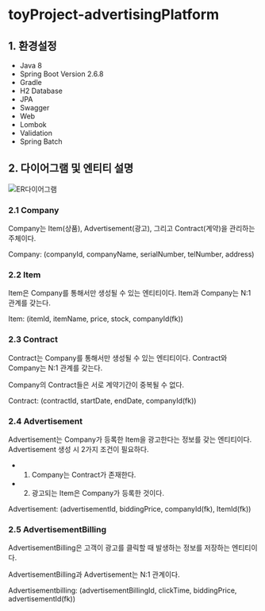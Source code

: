 # toyProject-advertisingPlatform

## 1. 환경설정
+ Java 8
+ Spring Boot Version 2.6.8
+ Gradle
+ H2 Database
+ JPA
+ Swagger
+ Web
+ Lombok
+ Validation
+ Spring Batch


## 2. 다이어그램 및 엔티티 설명

![ER다이어그램](https://user-images.githubusercontent.com/62477958/174471125-101f7a93-6b06-409d-af4e-be1e4906e662.png)

### 2.1 Company

Company는 Item(상품), Advertisement(광고), 그리고 Contract(계약)을 관리하는 주체이다.

Company: (companyId, companyName, serialNumber, telNumber, address)


### 2.2 Item

Item은 Company를 통해서만 생성될 수 있는 엔티티이다. Item과 Company는 N:1 관계를 갖는다.

Item: (itemId, itemName, price, stock, companyId(fk))

### 2.3 Contract

Contract는 Company를 통해서만 생성될 수 있는 엔티티이다. Contract와 Company는 N:1 관계를 갖는다.

Company의 Contract들은 서로 계약기간이 중복될 수 없다.

Contract: (contractId, startDate, endDate, companyId(fk))

### 2.4 Advertisement

Advertisement는 Company가 등록한 Item을 광고한다는 정보를 갖는 엔티티이다. Advertisement 생성 시 2가지 조건이 필요하다.

+ 1. Company는 Contract가 존재한다.
+ 2. 광고되는 Item은 Company가 등록한 것이다.

Advertisement: (advertisementId, biddingPrice, companyId(fk), ItemId(fk))

### 2.5 AdvertisementBilling

AdvertisementBilling은 고객이 광고를 클릭할 때 발생하는 정보를 저장하는 엔티티이다. 

AdvertisementBilling과 Advertisement는 N:1 관계이다.

Advertisementbilling: (advertisementBillingId, clickTime, biddingPrice, advertisementId(fk))
